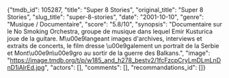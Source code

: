 {"tmdb_id": 105287, "title": "Super 8 Stories", "original_title": "Super 8 Stories", "slug_title": "super-8-stories", "date": "2001-10-10", "genre": "Musique / Documentaire", "score": "5.8/10", "synopsis": "Documentaire sur le No Smoking Orchestra, groupe de musique dans lequel Emir Kusturica joue de la guitare. M\u00e9langeant images d'archives, interviews et extraits de concerts, le film dresse \u00e9galement un portrait de la Serbie et Mont\u00e9n\u00e9gro au sortir de la guerre des Balkans.", "image": "https://image.tmdb.org/t/p/w185_and_h278_bestv2/1fcFzcpCryLmDLmLnDnD1iAlrEd.jpg", "actors": [], "comments": [], "recommandations_id": []}